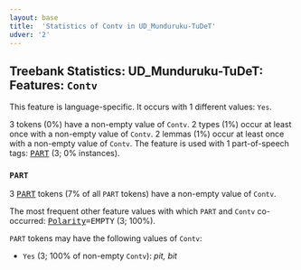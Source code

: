 ```yaml
---
layout: base
title:  'Statistics of Contv in UD_Munduruku-TuDeT'
udver: '2'
---
```


## Treebank Statistics: UD_Munduruku-TuDeT: Features: `Contv`

This feature is language-specific.
It occurs with 1 different values: `Yes`.

3 tokens (0%) have a non-empty value of `Contv`.
2 types (1%) occur at least once with a non-empty value of `Contv`.
2 lemmas (1%) occur at least once with a non-empty value of `Contv`.
The feature is used with 1 part-of-speech tags: <tt><a href="myu_tudet-pos-PART.html">PART</a></tt> (3; 0% instances).

### `PART`

3 <tt><a href="myu_tudet-pos-PART.html">PART</a></tt> tokens (7% of all `PART` tokens) have a non-empty value of `Contv`.

The most frequent other feature values with which `PART` and `Contv` co-occurred: <tt><a href="myu_tudet-feat-Polarity.html">Polarity</a></tt><tt>=EMPTY</tt> (3; 100%).

`PART` tokens may have the following values of `Contv`:

* `Yes` (3; 100% of non-empty `Contv`): <em>pit, bit</em>

